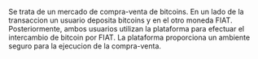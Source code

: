 Se trata de un mercado de compra-venta de bitcoins. En un lado de la transaccion un usuario deposita bitcoins y en el otro moneda FIAT. Posteriormente, ambos usuarios utilizan la plataforma para efectuar el intercambio de bitcoin por FIAT. La plataforma proporciona un ambiente seguro para la ejecucion de la compra-venta.
